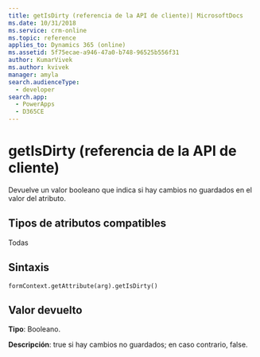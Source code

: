 ```yaml
---
title: getIsDirty (referencia de la API de cliente)| MicrosoftDocs
ms.date: 10/31/2018
ms.service: crm-online
ms.topic: reference
applies_to: Dynamics 365 (online)
ms.assetid: 5f75ecae-a946-47a0-b748-96525b556f31
author: KumarVivek
ms.author: kvivek
manager: amyla
search.audienceType:
  - developer
search.app:
  - PowerApps
  - D365CE
---
```

# <a name="getisdirty-client-api-reference"></a>getIsDirty (referencia de la API de cliente)



Devuelve un valor booleano que indica si hay cambios no guardados en el valor del atributo. 

## <a name="attribute-types-supported"></a>Tipos de atributos compatibles

Todas

## <a name="syntax"></a>Sintaxis

`formContext.getAttribute(arg).getIsDirty()`

## <a name="return-value"></a>Valor devuelto

**Tipo**: Booleano. 

**Descripción**: true si hay cambios no guardados; en caso contrario, false.